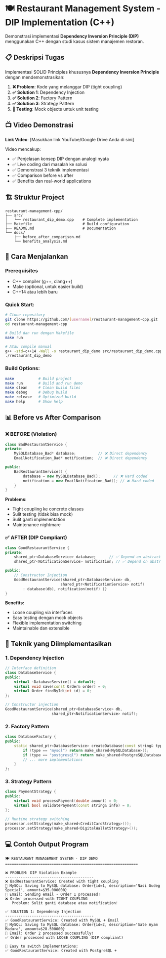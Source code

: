 # 🍽️ Restaurant Management System - DIP Implementation (C++)

Demonstrasi implementasi **Dependency Inversion Principle (DIP)** menggunakan C++ dengan studi kasus sistem manajemen restoran.

## 📋 Deskripsi Tugas

Implementasi SOLID Principles khususnya **Dependency Inversion Principle** dengan mendemonstrasikan:

1. **❌ Problem**: Kode yang melanggar DIP (tight coupling)
2. **✅ Solution 1**: Dependency Injection
3. **✅ Solution 2**: Factory Pattern  
4. **✅ Solution 3**: Strategy Pattern
5. **🧪 Testing**: Mock objects untuk unit testing

## 📺 Video Demonstrasi

**Link Video**: [Masukkan link YouTube/Google Drive Anda di sini]

Video mencakup:
- ✅ Penjelasan konsep DIP dengan analogi nyata
- ✅ Live coding dari masalah ke solusi
- ✅ Demonstrasi 3 teknik implementasi
- ✅ Comparison before vs after
- ✅ Benefits dan real-world applications

## 🏗️ Struktur Project

```
restaurant-management-cpp/
├── src/
│   └── restaurant_dip_demo.cpp    # Complete implementation
├── Makefile                       # Build configuration
├── README.md                      # Documentation
└── docs/
    ├── before_after_comparison.md
    └── benefits_analysis.md
```

## 🚀 Cara Menjalankan

### Prerequisites
- C++ compiler (g++, clang++)
- Make (optional, untuk easier build)
- C++14 atau lebih baru

### Quick Start:
```bash
# Clone repository
git clone https://github.com/[username]/restaurant-management-cpp.git
cd restaurant-management-cpp

# Build dan run dengan Makefile
make run

# Atau compile manual
g++ -std=c++14 -Wall -o restaurant_dip_demo src/restaurant_dip_demo.cpp
./restaurant_dip_demo
```

### Build Options:
```bash
make           # Build project
make run       # Build and run demo
make clean     # Clean build files
make debug     # Debug build
make release   # Optimized build
make help      # Show help
```

## 📊 Before vs After Comparison

### ❌ BEFORE (Violation)
```cpp
class BadRestaurantService {
private:
    MySQLDatabase_Bad* database;          // ❌ Direct dependency
    EmailNotification_Bad* notification;  // ❌ Direct dependency

public:
    BadRestaurantService() {
        database = new MySQLDatabase_Bad();      // ❌ Hard coded
        notification = new EmailNotification_Bad(); // ❌ Hard coded
    }
}
```

**Problems:**
- Tight coupling ke concrete classes
- Sulit testing (tidak bisa mock)
- Sulit ganti implementation
- Maintenance nightmare

### ✅ AFTER (DIP Compliant)
```cpp
class GoodRestaurantService {
private:
    shared_ptr<DatabaseService> database;      // ✅ Depend on abstraction
    shared_ptr<NotificationService> notification; // ✅ Depend on abstraction

public:
    // Constructor Injection
    GoodRestaurantService(shared_ptr<DatabaseService> db, 
                         shared_ptr<NotificationService> notif) 
        : database(db), notification(notif) {}
}
```

**Benefits:**
- Loose coupling via interfaces
- Easy testing dengan mock objects
- Flexible implementation switching
- Maintainable dan extensible

## 🔧 Teknik yang Diimplementasikan

### 1. Dependency Injection
```cpp
// Interface definition
class DatabaseService {
public:
    virtual ~DatabaseService() = default;
    virtual void save(const Order& order) = 0;
    virtual Order findById(int id) = 0;
};

// Constructor injection
GoodRestaurantService(shared_ptr<DatabaseService> db, 
                     shared_ptr<NotificationService> notif);
```

### 2. Factory Pattern
```cpp
class DatabaseFactory {
public:
    static shared_ptr<DatabaseService> createDatabase(const string& type) {
        if (type == "mysql") return make_shared<MySQLDatabase>();
        if (type == "postgresql") return make_shared<PostgreSQLDatabase>();
        // ... more implementations
    }
};
```

### 3. Strategy Pattern
```cpp
class PaymentStrategy {
public:
    virtual void processPayment(double amount) = 0;
    virtual bool validatePayment(const string& info) = 0;
};

// Runtime strategy switching
processor.setStrategy(make_shared<CreditCardStrategy>());
processor.setStrategy(make_shared<DigitalWalletStrategy>());
```

## 💻 Contoh Output Program

```
🍽️ RESTAURANT MANAGEMENT SYSTEM - DIP DEMO
============================================================

❌ PROBLEM: DIP Violation Example
----------------------------------------
❌ BadRestaurantService: Created with tight coupling
💾 MySQL: Saving to MySQL database: Order{id=1, description='Nasi Gudeg Special', amount=$35.000000}
📧 Email: Sending email - Order 1 processed!
❌ Order processed with TIGHT COUPLING
   Problem: Sulit ganti database atau notification!

✅ SOLUTION 1: Dependency Injection
----------------------------------------
✅ GoodRestaurantService: Created with MySQL + Email
💾 MySQL: Saving to MySQL database: Order{id=2, description='Sate Ayam Madura', amount=$28.500000}
📧 Email: Order 2 processed successfully!
✅ Order processed with LOOSE COUPLING (DIP compliant)

🔄 Easy to switch implementations:
✅ GoodRestaurantService: Created with PostgreSQL +
